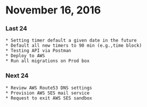 # November 16, 2016

### Last 24 
    * Setting timer default a given date in the future
    * Default all new timers to 90 min (e.g.,time block)
    * Testing API via Postman
    * Deploy to AWS
    * Run all migrations on Prod box
### Next 24    
    * Review AWS Route53 DNS settings
    * Provision AWS SES mail service 
    * Request to exit AWS SES sandbox